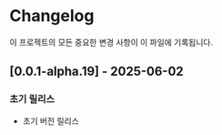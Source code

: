 # Changelog

이 프로젝트의 모든 중요한 변경 사항이 이 파일에 기록됩니다.

## [0.0.1-alpha.19] - 2025-06-02

### 초기 릴리스
- 초기 버전 릴리스
